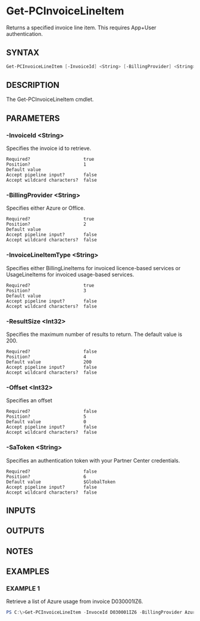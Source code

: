 # Get-PCInvoiceLineItem

Returns a specified invoice line item. This requires App+User authentication.

## SYNTAX

```powershell
Get-PCInvoiceLineItem [-InvoiceId] <String> [-BillingProvider] <String> [-InvoiceLineItemType] <String> [[-ResultSize] <Int32>] [[-Offset] <Int32>] [[-SaToken] <String>] [<CommonParameters>]
```

## DESCRIPTION

The Get-PCInvoiceLineItem cmdlet.

## PARAMETERS

### -InvoiceId &lt;String&gt;

Specifies the invoice id to retrieve.

```
Required?                    true
Position?                    1
Default value
Accept pipeline input?       false
Accept wildcard characters?  false
```

### -BillingProvider &lt;String&gt;

Specifies either Azure or Office.

```
Required?                    true
Position?                    2
Default value
Accept pipeline input?       false
Accept wildcard characters?  false
```

### -InvoiceLineItemType &lt;String&gt;

Specifies either BillingLineItems for invoiced licence-based services or UsageLineItems for invoiced usage-based services.

```
Required?                    true
Position?                    3
Default value
Accept pipeline input?       false
Accept wildcard characters?  false
```
 
### -ResultSize &lt;Int32&gt;

Specifies the maximum number of results to return. The default value is 200.

```
Required?                    false
Position?                    4
Default value                200
Accept pipeline input?       false
Accept wildcard characters?  false
```
 
### -Offset &lt;Int32&gt;

Specifies an offset

```
Required?                    false
Position?                    5
Default value                0
Accept pipeline input?       false
Accept wildcard characters?  false
```
 
### -SaToken &lt;String&gt;

Specifies an authentication token with your Partner Center credentials.

```
Required?                    false
Position?                    6
Default value                $GlobalToken
Accept pipeline input?       false
Accept wildcard characters?  false
```

## INPUTS

## OUTPUTS

## NOTES

## EXAMPLES

### EXAMPLE 1

Retrieve a list of Azure usage from invoice D030001IZ6.

```powershell
PS C:\>Get-PCInvoiceLineItem -InvoceId D030001IZ6 -BillingProvider Azure -InvoiceLineItemType UsageLineItems
```

